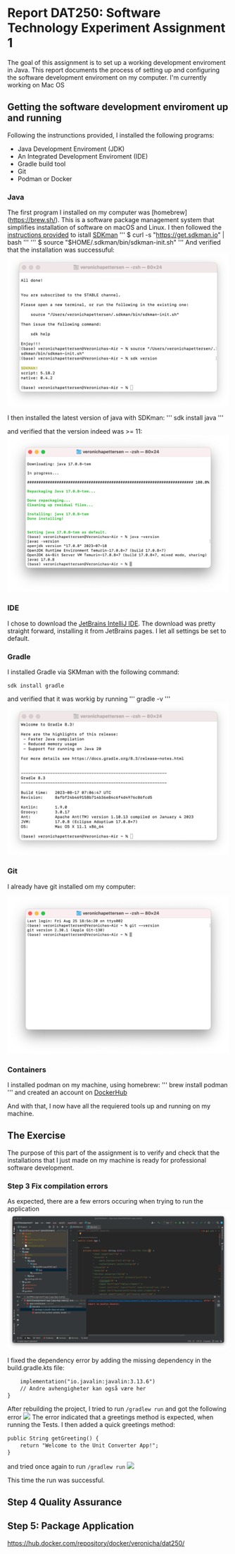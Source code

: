 # Report DAT250: Software Technology Experiment Assignment 1
The goal of this assignment is to set up a working development enviroment in Java. 
This report documents the process of setting up and configuring the software development enviroment on my computer.
I'm currently working on Mac OS

## Getting the software development enviroment up and running 
Following the instrunctions provided, I installed the following programs:
 - Java Development Enviroment (JDK)
 - An Integrated Development Enviroment (IDE)
 - Gradle build tool
 - Git
 - Podman or Docker

### Java 
The first program I installed on my computer was [homebrew] (https://brew.sh/). This is a software package management system that simplifies installation of software on macOS and Linux. 
I then followed the [instructions provided](https://sdkman.io/install) to istall [SDKman](https://sdkman.io/)
''' 
$ curl -s "https://get.sdkman.io" | bash
'''
'''
$ source "$HOME/.sdkman/bin/sdkman-init.sh"
'''
And verified that the installation was successuful:
![Output, SDKman version](bilder/sdkman_version.png)

I then installed the latest version of java with SDKman:
'''
sdk install java
'''

and verified that the version indeed was >= 11:
![output when checking the version of java](bilder/java_version.png)

### IDE
I chose to download the [JetBrains IntelliJ IDE](https://www.jetbrains.com/idea/download/?section=mac).
The download was pretty straight forward, installing it from JetBrains pages. 
I let all settings be set to default. 

### Gradle
I installed Gradle via SKMman with the following command:
```
sdk install gradle 
```
and verified that it was workig by running 
'''
gradle -v
'''
![gradle download successful](bilder/gradle_downloaded.png)

### Git
I already have git installed om my computer:

![](bilder/git.png)

### Containers
I installed podman on my machine, using homebrew:
'''
brew install podman
'''
and created an account on [DockerHub](https://hub.docker.com/)

And with that, I now have all the requiered tools up and running on my machine.


## The Exercise
The purpose of this part of the assignment is to verify and check that the installations that I just made on my machine is ready for professional software development. 

### Step 3 Fix compilation errors
As expected, there are a few errors occuring when trying to run the application
![](bilder/error_app.png)

I fixed the dependency error by adding the missing dependency in the build.gradle.kts file:
```dependencies {
    implementation("io.javalin:javalin:3.13.6")
    // Andre avhengigheter kan også være her
}
```
After rebuilding the project, I tried to run
```/gradlew run```
and got the following error
![](bilder/error_app2.png)
The error indicated that a greetings method is expected, when running the Tests. I then added a quick greetings method:
```
public String getGreeting() {
    return "Welcome to the Unit Converter App!";
}
```
and tried once again to run
```/gradlew run``` 
![](bilder/successful_build.png)

This time the run was successful.

## Step 4 Quality Assurance 

## Step 5: Package Application



https://hub.docker.com/repository/docker/veronicha/dat250/
